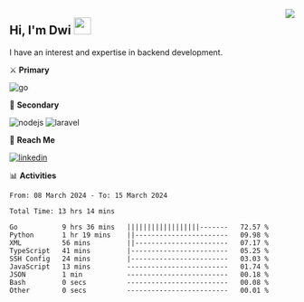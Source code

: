 [<img src="https://komarev.com/ghpvc/?username=masred&color=green&style=flat-square&label=Profile+Views" align="right">](github.com/masred)

## Hi, I'm Dwi <img src="https://raw.githubusercontent.com/MartinHeinz/MartinHeinz/master/wave.gif" width="30px">

I have an interest and expertise in backend development.

⚔️ **Primary**

![go](https://img.shields.io/badge/---?logo=go&label=Golang&style=social)

🔪 **Secondary**

![nodejs](https://img.shields.io/badge/---?logo=node.js&label=Node.js&style=social&logoColor=green)
![laravel](https://img.shields.io/badge/---?logo=laravel&label=Laravel&style=social)

🔗 **Reach Me**

[![linkedin](https://img.shields.io/badge/---?logo=linkedin&label=LinkedIn&style=social)](https://linkedin.com/in/dwifitriyanto)

📊 **Activities**

<!--START_SECTION:waka-->

```all_time
From: 08 March 2024 - To: 15 March 2024

Total Time: 13 hrs 14 mins

Go           9 hrs 36 mins   ||||||||||||||||||-------   72.57 %
Python       1 hr 19 mins    ||-----------------------   09.98 %
XML          56 mins         ||-----------------------   07.17 %
TypeScript   41 mins         |------------------------   05.25 %
SSH Config   24 mins         |------------------------   03.03 %
JavaScript   13 mins         -------------------------   01.74 %
JSON         1 min           -------------------------   00.18 %
Bash         0 secs          -------------------------   00.08 %
Other        0 secs          -------------------------   00.01 %
```

<!--END_SECTION:waka-->
